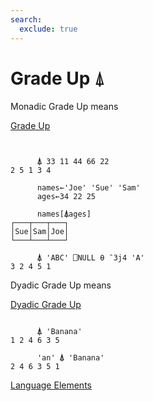 ```yaml
---
search:
  exclude: true
---
```






<h1 class="heading"><span class="name">Grade Up</span> <span class="command">⍋</span></h1>


Monadic Grade Up means


[Grade Up](../primitive-functions/grade-up-monadic.md)
```apl


      ⍋ 33 11 44 66 22
2 5 1 3 4

      names←'Joe' 'Sue' 'Sam'
      ages←34 22 25

      names[⍋ages]
┌───┬───┬───┐
│Sue│Sam│Joe│
└───┴───┴───┘

      ⍋ 'ABC' ⎕NULL ⍬ ¯3j4 'A'
3 2 4 5 1

```

Dyadic Grade Up means


[Dyadic Grade Up](../primitive-functions/grade-up-dyadic.md)
```apl

      ⍋ 'Banana'
1 2 4 6 3 5

      'an' ⍋ 'Banana'
2 4 6 3 5 1

```


[Language Elements](./language-elements.md)


